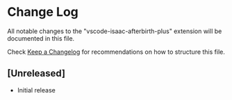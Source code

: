 # Change Log
All notable changes to the "vscode-isaac-afterbirth-plus" extension will be documented in this file.

Check [Keep a Changelog](http://keepachangelog.com/) for recommendations on how to structure this file.

## [Unreleased]
- Initial release